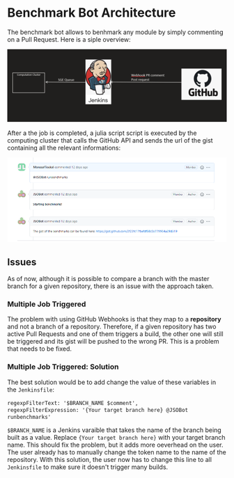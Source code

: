 # Benchmark Bot Architecture

The benchmark bot allows to benhmark any module by simply commenting on a Pull Request. Here is a siple overview:

<img src="images/architecture.png">

After a the job is completed, a julia script script is executed by the computing cluster that calls the GitHub API and sends the url of the gist containing all the relevant informations:

<img src= "images/image1.png">


## Issues

As of now, although it is possible to compare a branch with the master branch for a given repository, there is an issue with the approach taken.

### Multiple Job Triggered

The problem with using GitHub Webhooks is that they map to a **repository** and not a branch of a repository. Therefore, if a given repository has two active Pull Requests and one of them triggers a build, the other one will still be triggered and its gist will be pushed to the wrong PR. This is a problem that needs to be fixed.

### Multiple Job Triggered: Solution

The best solution would be to add change the value of these variables in the `Jenkinsfile`:

```
regexpFilterText: '$BRANCH_NAME $comment',
regexpFilterExpression: '{Your target branch here} @JSOBot runbenchmarks'
```

`$BRANCH_NAME` is a Jenkins varaible that takes the name of the branch being built as a value. Replace `{Your target branch here}` with your target branch name. This should fix the problem, but it adds more oeverhead on the user. The user already has to manually change the token name to the name of the repository. With this solution, the user now has to change this line to all `Jenkinsfile` to make sure it doesn't trigger many builds.